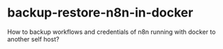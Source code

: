 # backup-restore-n8n-in-docker
How to backup workflows and credentials of n8n running with docker to another self host?
